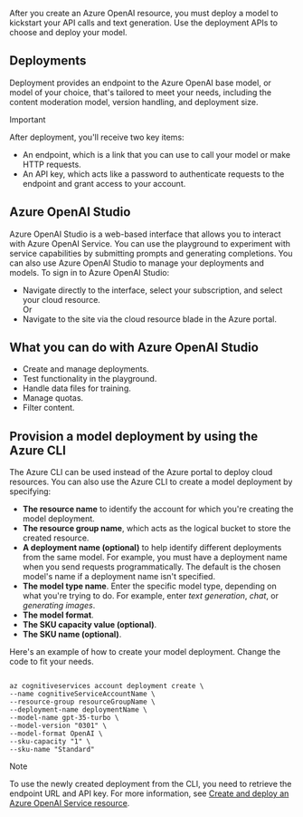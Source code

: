 After you create an Azure OpenAI resource, you must deploy a model to kickstart your API calls and text generation. Use the deployment APIs to choose and deploy your model.

## Deployments

Deployment provides an endpoint to the Azure OpenAI base model, or model of your choice, that's tailored to meet your needs, including the content moderation model, version handling, and deployment size.

> [!IMPORTANT]
> After deployment, you'll receive two key items:
>
> - An endpoint, which is a link that you can use to call your model or make HTTP requests.
> - An API key, which acts like a password to authenticate requests to the endpoint and grant access to your account.

## Azure OpenAI Studio

Azure OpenAI Studio is a web-based interface that allows you to interact with Azure OpenAI Service. You can use the playground to experiment with service capabilities by submitting prompts and generating completions. You can also use Azure OpenAI Studio to manage your deployments and models. To sign in to Azure OpenAI Studio:

- Navigate directly to the interface, select your subscription, and select your cloud resource.<br>
Or<br>
- Navigate to the site via the cloud resource blade in the Azure portal.

## What you can do with Azure OpenAI Studio

- Create and manage deployments.
- Test functionality in the playground.
- Handle data files for training.
- Manage quotas.
- Filter content.

## Provision a model deployment by using the Azure CLI

The Azure CLI can be used instead of the Azure portal to deploy cloud resources. You can also use the Azure CLI to create a model deployment by specifying:

- **The resource name** to identify the account for which you're creating the model deployment.
- **The resource group name**, which acts as the logical bucket to store the created resource.
- **A deployment name (optional)** to help identify different deployments from the same model. For example, you must have a deployment name when you send requests programmatically. The default is the chosen model's name if a deployment name isn't specified.
- **The model type name**. Enter the specific model type, depending on what you're trying to do. For example, enter _text generation_, _chat_, or _generating images_.
- **The model format**.
- **The SKU capacity value (optional)**.
- **The SKU name (optional)**.

Here's an example of how to create your model deployment. Change the code to fit your needs.

``` azurecli

az cognitiveservices account deployment create \ 
--name cognitiveServiceAccountName \ 
--resource-group resourceGroupName \ 
--deployment-name deploymentName \ 
--model-name gpt-35-turbo \ 
--model-version "0301" \ 
--model-format OpenAI \ 
--sku-capacity "1" \ 
--sku-name "Standard" 

```

> [!NOTE]
> To use the newly created deployment from the CLI, you need to retrieve the endpoint URL and API key. For more information, see [Create and deploy an Azure OpenAI Service resource]( /azure/ai-services/openai/how-to/create-resource?pivots=cli).
